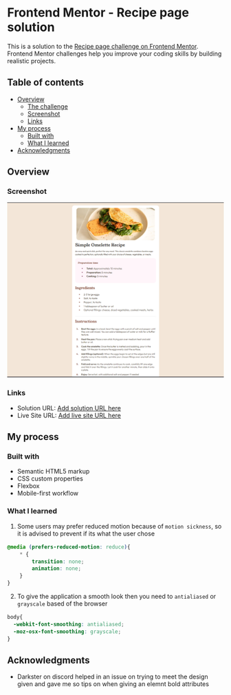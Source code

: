 # Frontend Mentor - Recipe page solution

This is a solution to the [Recipe page challenge on Frontend Mentor](https://www.frontendmentor.io/challenges/recipe-page-KiTsR8QQKm). Frontend Mentor challenges help you improve your coding skills by building realistic projects. 

## Table of contents

- [Overview](#overview)
  - [The challenge](#the-challenge)
  - [Screenshot](#screenshot)
  - [Links](#links)
- [My process](#my-process)
  - [Built with](#built-with)
  - [What I learned](#what-i-learned)
- [Acknowledgments](#acknowledgments)


## Overview

### Screenshot

![](./assets/images/challenge%204.png)

### Links

- Solution URL: [Add solution URL here](https://your-solution-url.com)
- Live Site URL: [Add live site URL here](https://your-live-site-url.com)

## My process

### Built with

- Semantic HTML5 markup
- CSS custom properties
- Flexbox
- Mobile-first workflow


### What I learned

1. Some users may prefer reduced motion because of `motion sickness`, so it is advised to prevent if its what the user chose
```css
@media (prefers-reduced-motion: reduce){
    * {
        transition: none;
        animation: none;
    }
}
```

2. To give the application a smooth look then you need to `antialiased` or `grayscale` based of the browser
```css
body{
  -webkit-font-smoothing: antialiased;
  -moz-osx-font-smoothing: grayscale;
}
```

## Acknowledgments

- Darkster on discord helped in an issue on trying to meet the design given and gave me so tips on when giving an elemnt bold attributes